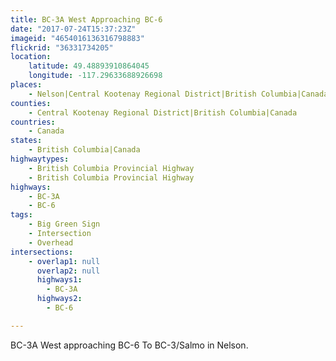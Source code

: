 ```yaml
---
title: BC-3A West Approaching BC-6
date: "2017-07-24T15:37:23Z"
imageid: "4654016136316798883"
flickrid: "36331734205"
location:
    latitude: 49.48893910864045
    longitude: -117.29633688926698
places:
    - Nelson|Central Kootenay Regional District|British Columbia|Canada
counties:
    - Central Kootenay Regional District|British Columbia|Canada
countries:
    - Canada
states:
    - British Columbia|Canada
highwaytypes:
    - British Columbia Provincial Highway
    - British Columbia Provincial Highway
highways:
    - BC-3A
    - BC-6
tags:
    - Big Green Sign
    - Intersection
    - Overhead
intersections:
    - overlap1: null
      overlap2: null
      highways1:
        - BC-3A
      highways2:
        - BC-6

---
```

BC-3A West approaching BC-6 To BC-3/Salmo in Nelson.